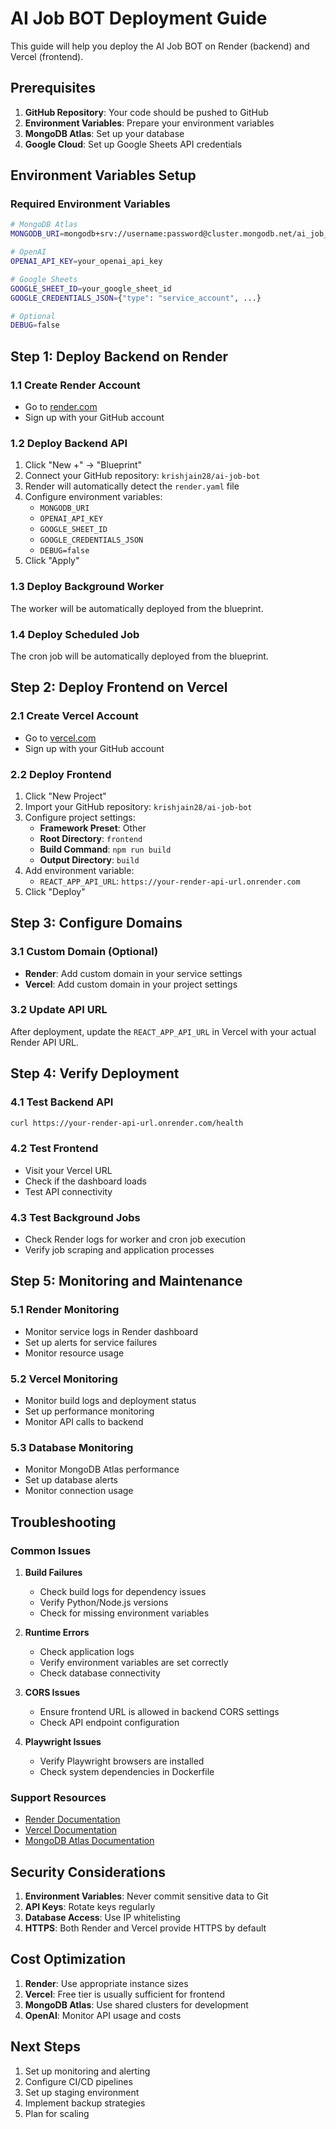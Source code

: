 # AI Job BOT Deployment Guide

This guide will help you deploy the AI Job BOT on Render (backend) and Vercel (frontend).

## Prerequisites

1. **GitHub Repository**: Your code should be pushed to GitHub
2. **Environment Variables**: Prepare your environment variables
3. **MongoDB Atlas**: Set up your database
4. **Google Cloud**: Set up Google Sheets API credentials

## Environment Variables Setup

### Required Environment Variables

```bash
# MongoDB Atlas
MONGODB_URI=mongodb+srv://username:password@cluster.mongodb.net/ai_job_bot

# OpenAI
OPENAI_API_KEY=your_openai_api_key

# Google Sheets
GOOGLE_SHEET_ID=your_google_sheet_id
GOOGLE_CREDENTIALS_JSON={"type": "service_account", ...}

# Optional
DEBUG=false
```

## Step 1: Deploy Backend on Render

### 1.1 Create Render Account
- Go to [render.com](https://render.com)
- Sign up with your GitHub account

### 1.2 Deploy Backend API
1. Click "New +" → "Blueprint"
2. Connect your GitHub repository: `krishjain28/ai-job-bot`
3. Render will automatically detect the `render.yaml` file
4. Configure environment variables:
   - `MONGODB_URI`
   - `OPENAI_API_KEY`
   - `GOOGLE_SHEET_ID`
   - `GOOGLE_CREDENTIALS_JSON`
   - `DEBUG=false`
5. Click "Apply"

### 1.3 Deploy Background Worker
The worker will be automatically deployed from the blueprint.

### 1.4 Deploy Scheduled Job
The cron job will be automatically deployed from the blueprint.

## Step 2: Deploy Frontend on Vercel

### 2.1 Create Vercel Account
- Go to [vercel.com](https://vercel.com)
- Sign up with your GitHub account

### 2.2 Deploy Frontend
1. Click "New Project"
2. Import your GitHub repository: `krishjain28/ai-job-bot`
3. Configure project settings:
   - **Framework Preset**: Other
   - **Root Directory**: `frontend`
   - **Build Command**: `npm run build`
   - **Output Directory**: `build`
4. Add environment variable:
   - `REACT_APP_API_URL`: `https://your-render-api-url.onrender.com`
5. Click "Deploy"

## Step 3: Configure Domains

### 3.1 Custom Domain (Optional)
- **Render**: Add custom domain in your service settings
- **Vercel**: Add custom domain in your project settings

### 3.2 Update API URL
After deployment, update the `REACT_APP_API_URL` in Vercel with your actual Render API URL.

## Step 4: Verify Deployment

### 4.1 Test Backend API
```bash
curl https://your-render-api-url.onrender.com/health
```

### 4.2 Test Frontend
- Visit your Vercel URL
- Check if the dashboard loads
- Test API connectivity

### 4.3 Test Background Jobs
- Check Render logs for worker and cron job execution
- Verify job scraping and application processes

## Step 5: Monitoring and Maintenance

### 5.1 Render Monitoring
- Monitor service logs in Render dashboard
- Set up alerts for service failures
- Monitor resource usage

### 5.2 Vercel Monitoring
- Monitor build logs and deployment status
- Set up performance monitoring
- Monitor API calls to backend

### 5.3 Database Monitoring
- Monitor MongoDB Atlas performance
- Set up database alerts
- Monitor connection usage

## Troubleshooting

### Common Issues

1. **Build Failures**
   - Check build logs for dependency issues
   - Verify Python/Node.js versions
   - Check for missing environment variables

2. **Runtime Errors**
   - Check application logs
   - Verify environment variables are set correctly
   - Check database connectivity

3. **CORS Issues**
   - Ensure frontend URL is allowed in backend CORS settings
   - Check API endpoint configuration

4. **Playwright Issues**
   - Verify Playwright browsers are installed
   - Check system dependencies in Dockerfile

### Support Resources
- [Render Documentation](https://render.com/docs)
- [Vercel Documentation](https://vercel.com/docs)
- [MongoDB Atlas Documentation](https://docs.atlas.mongodb.com)

## Security Considerations

1. **Environment Variables**: Never commit sensitive data to Git
2. **API Keys**: Rotate keys regularly
3. **Database Access**: Use IP whitelisting
4. **HTTPS**: Both Render and Vercel provide HTTPS by default

## Cost Optimization

1. **Render**: Use appropriate instance sizes
2. **Vercel**: Free tier is usually sufficient for frontend
3. **MongoDB Atlas**: Use shared clusters for development
4. **OpenAI**: Monitor API usage and costs

## Next Steps

1. Set up monitoring and alerting
2. Configure CI/CD pipelines
3. Set up staging environment
4. Implement backup strategies
5. Plan for scaling 